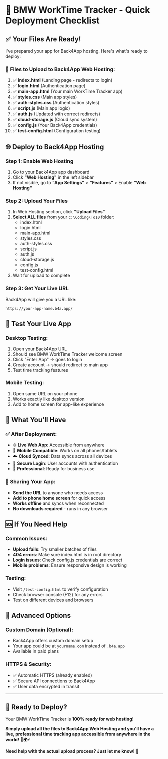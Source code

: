 # 🚀 **BMW WorkTime Tracker - Quick Deployment Checklist**

## ✅ **Your Files Are Ready!**

I've prepared your app for Back4App hosting. Here's what's ready to deploy:

### **📁 Files to Upload to Back4App Web Hosting:**

1. ✅ **index.html** (Landing page - redirects to login)
2. ✅ **login.html** (Authentication page)  
3. ✅ **main-app.html** (Your main WorkTime Tracker app)
4. ✅ **styles.css** (Main app styles)
5. ✅ **auth-styles.css** (Authentication styles)
6. ✅ **script.js** (Main app logic)
7. ✅ **auth.js** (Updated with correct redirects)
8. ✅ **cloud-storage.js** (Cloud sync system)
9. ✅ **config.js** (Your Back4App credentials)
10. ✅ **test-config.html** (Configuration testing)

## 🌐 **Deploy to Back4App Hosting**

### **Step 1: Enable Web Hosting**
1. Go to your Back4App app dashboard
2. Click **"Web Hosting"** in the left sidebar
3. If not visible, go to **"App Settings"** > **"Features"** > Enable **"Web Hosting"**

### **Step 2: Upload Your Files**
1. In Web Hosting section, click **"Upload Files"**
2. **Select ALL files** from your `c:\Coding\To10` folder:
   - index.html
   - login.html  
   - main-app.html
   - styles.css
   - auth-styles.css
   - script.js
   - auth.js
   - cloud-storage.js
   - config.js
   - test-config.html
3. Wait for upload to complete

### **Step 3: Get Your Live URL**
Back4App will give you a URL like:
```
https://your-app-name.b4a.app/
```

## 📱 **Test Your Live App**

### **Desktop Testing:**
1. Open your Back4App URL
2. Should see BMW WorkTime Tracker welcome screen
3. Click "Enter App" → goes to login
4. Create account → should redirect to main app
5. Test time tracking features

### **Mobile Testing:**
1. Open same URL on your phone
2. Works exactly like desktop version
3. Add to home screen for app-like experience

## 🎉 **What You'll Have**

### **✅ After Deployment:**
- 🌐 **Live Web App**: Accessible from anywhere
- 📱 **Mobile Compatible**: Works on all phones/tablets  
- ☁️ **Cloud Synced**: Data syncs across all devices
- 🔐 **Secure Login**: User accounts with authentication
- 🚀 **Professional**: Ready for business use

### **📲 Sharing Your App:**
- **Send the URL** to anyone who needs access
- **Add to phone home screen** for quick access
- **Works offline** and syncs when reconnected
- **No downloads required** - runs in any browser

## 🆘 **If You Need Help**

### **Common Issues:**
- **Upload fails**: Try smaller batches of files
- **404 errors**: Make sure index.html is in root directory
- **Login issues**: Check config.js credentials are correct
- **Mobile problems**: Ensure responsive design is working

### **Testing:**
- Visit `/test-config.html` to verify configuration
- Check browser console (F12) for any errors
- Test on different devices and browsers

## 🔧 **Advanced Options**

### **Custom Domain (Optional):**
- Back4App offers custom domain setup
- Your app could be at `yourname.com` instead of `.b4a.app`
- Available in paid plans

### **HTTPS & Security:**
- ✅ Automatic HTTPS (already enabled)
- ✅ Secure API connections to Back4App
- ✅ User data encrypted in transit

---

## 🎯 **Ready to Deploy?**

Your BMW WorkTime Tracker is **100% ready for web hosting**! 

**Simply upload all the files to Back4App Web Hosting and you'll have a live, professional time tracking app accessible from anywhere in the world!** 🚗🌍⚡

**Need help with the actual upload process? Just let me know!** 🚀

